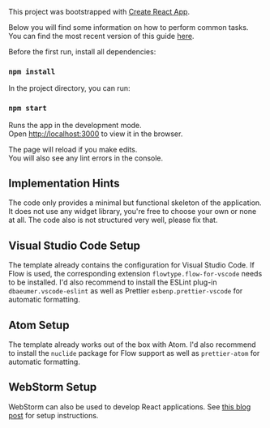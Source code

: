 This project was bootstrapped with [Create React App](https://github.com/facebookincubator/create-react-app).

Below you will find some information on how to perform common tasks.<br>
You can find the most recent version of this guide [here](https://github.com/facebookincubator/create-react-app/blob/master/packages/react-scripts/template/README.md).

Before the first run, install all dependencies:

### `npm install`

In the project directory, you can run:

### `npm start`

Runs the app in the development mode.<br>
Open [http://localhost:3000](http://localhost:3000) to view it in the browser.

The page will reload if you make edits.<br>
You will also see any lint errors in the console.

## Implementation Hints

The code only provides a minimal but functional skeleton of the application. It does not use any widget library, you're free to choose your own or none at all. The code also is not structured very well, please fix that.

## Visual Studio Code Setup

The template already contains the configuration for Visual Studio Code. If Flow is used, the corresponding extension `flowtype.flow-for-vscode` needs to be installed. I'd also recommend to install the ESLint plug-in `dbaeumer.vscode-eslint` as well as Prettier `esbenp.prettier-vscode` for automatic formatting.

## Atom Setup

The template already works out of the box with Atom. I'd also recommend to install the `nuclide` package for Flow support as well as `prettier-atom` for automatic formatting.

## WebStorm Setup

WebStorm can also be used to develop React applications. See [this blog post](https://blog.jetbrains.com/webstorm/2016/11/using-flow-in-webstorm/) for setup instructions.
